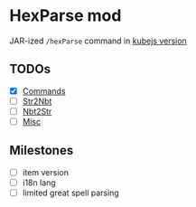 # HexParse mod
JAR-ized `/hexParse` command in [kubejs version](https://github.com/YukkuriC/hex_playground/blob/main/server_scripts/Parser.js)

## TODOs
* [x] [Commands](common/src/main/java/io/yukkuric/hexparse/commands/TODO.md)
* [ ] [Str2Nbt](common/src/main/java/io/yukkuric/hexparse/parsers/str2nbt/TODO.md)
* [ ] [Nbt2Str](common/src/main/java/io/yukkuric/hexparse/parsers/nbt2str/TODO.md)
* [ ] [Misc](common/src/main/java/io/yukkuric/hexparse/misc/TODO.md)

## Milestones
* [ ] item version
* [ ] i18n lang
* [ ] limited great spell parsing
